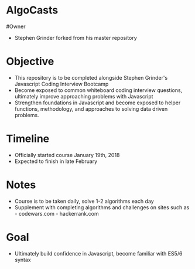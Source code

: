 # AlgoCasts

#Owner

 - Stephen Grinder forked from his master repository
 
# Objective

 - This repository is to be completed alongside Stephen Grinder's Javascript Coding Interview Bootcamp
 - Become exposed to common whiteboard coding interview questions, ultimately improve approaching problems with Javascript
 - Strengthen foundations in Javascript and become exposed to helper functions, methodology, and approaches to solving data driven problems.
 
# Timeline

 - Officially started course January 19th, 2018
 - Expected to finish in late February
 
# Notes
 - Course is to be taken daily, solve 1-2 algorithms each day
 - Supplement with completing algorithms and challenges on sites such as
       - codewars.com
       - hackerrank.com
       
 # Goal
 
  - Ultimately build confidence in Javascript, become familiar with ES5/6 syntax
